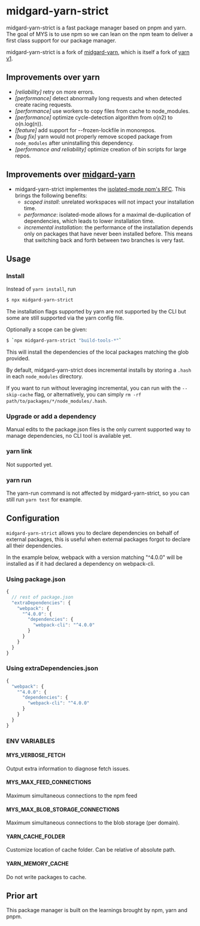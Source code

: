 # midgard-yarn-strict

midgard-yarn-strict is a fast package manager based on pnpm and yarn. The
goal of MYS is to use npm so we can lean on the npm team to deliver a first
class support for our package manager.

midgard-yarn-strict is a fork of
[midgard-yarn](https://www.npmjs.com/package/midgard-yarn), which is itself a
fork of [yarn v1](https://www.npmjs.com/package/yarn).

## Improvements over yarn

- _[reliability]_ retry on more errors.
- _[performance]_ detect abnormally long requests and when detected create
  racing requests.
- _[performance]_ use workers to copy files from cache to node_modules.
- _[performance]_ optimize cycle-detection algorithm from o(n2) to o(n.log(n)).
- _[feature]_ add support for --frozen-lockfile in monorepos.
- _[bug fix]_ yarn would not properly remove scoped package from `node_modules`
  after uninstalling this dependency.
- _[performance and reliability]_ optimize creation of bin scripts for large
  repos.

## Improvements over [midgard-yarn](https://www.npmjs.com/package/midgard-yarn)

- midgard-yarn-strict implementes the
  [isolated-mode npm's RFC](https://github.com/npm/rfcs/blob/main/accepted/0042-isolated-mode.md).
  This brings the following benefits:
  - _scoped install_: unrelated workspaces will not impact your installation
    time.
  - _performance_: isolated-mode allows for a maximal de-duplication of
    dependencies, which leads to lower installation time.
  - _incremental installation_: the performance of the installation depends only
    on packages that have never been installed before. This means that switching
    back and forth between two branches is very fast.

## Usage

### Install

Instead of `yarn install`, run

```bash
$ npx midgard-yarn-strict
```

The installation flags supported by yarn are not supported by the CLI but some
are still supported via the yarn config file.

Optionally a scope can be given:

```bash
$ `npx midgard-yarn-strict "build-tools-*"`
```

This will install the dependencies of the local packages matching the glob
provided.

By default, midgard-yarn-strict does incremental installs by storing a `.hash`
in each `node_modules` directory.

If you want to run without leveraging incremental, you can run with the
`--skip-cache` flag, or alternatively, you can simply
`rm -rf path/to/packages/*/node_modules/.hash`.

### Upgrade or add a dependency

Manual edits to the package.json files is the only current supported way to
manage dependencies, no CLI tool is available yet.

### yarn link

Not supported yet.

### yarn run

The yarn-run command is not affected by midgard-yarn-strict, so you can still
run `yarn test` for example.

## Configuration

`midgard-yarn-strict` allows you to declare dependencies on behalf of external
packages, this is useful when external packages forgot to declare all their
dependencies.

In the example below, webpack with a version matching "^4.0.0" will be installed
as if it had declared a dependency on webpack-cli.

### Using package.json

```javascript
{
  // rest of package.json
  "extraDependencies": {
    "webpack": {
      "^4.0.0": {
        "dependencies": {
          "webpack-cli": "^4.0.0"
        }
      }
    }
  }
}
```

### Using extraDependencies.json

```javascript
{
  "webpack": {
    "^4.0.0": {
      "dependencies": {
        "webpack-cli": "^4.0.0"
      }
    }
  }
}
```

### ENV VARIABLES

#### MYS_VERBOSE_FETCH

Output extra information to diagnose fetch issues.

#### MYS_MAX_FEED_CONNECTIONS

Maximum simultaneous connections to the npm feed

#### MYS_MAX_BLOB_STORAGE_CONNECTIONS

Maximum simultaneous connections to the blob storage (per domain).

#### YARN_CACHE_FOLDER

Customize location of cache folder. Can be relative of absolute path.

#### YARN_MEMORY_CACHE

Do not write packages to cache.

## Prior art

This package manager is built on the learnings brought by npm, yarn and pnpm.
